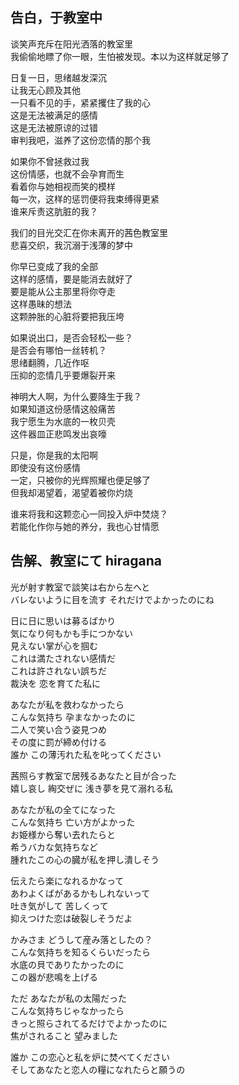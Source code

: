 ## 告白，于教室中

谈笑声充斥在阳光洒落的教室里 \
我偷偷地瞟了你一眼，生怕被发现。本以为这样就足够了

日复一日，思绪越发深沉 \
让我无心顾及其他 \
一只看不见的手，紧紧攫住了我的心 \
这是无法被满足的感情 \
这是无法被原谅的过错 \
审判我吧，滋养了这份恋情的那个我

如果你不曾拯救过我 \
这份情感，也就不会孕育而生 \
看着你与她相视而笑的模样 \
每一次，这样的惩罚便将我束缚得更紧 \
谁来斥责这肮脏的我？


我们的目光交汇在你未离开的茜色教室里 \
悲喜交织，我沉溺于浅薄的梦中

你早已变成了我的全部 \
这样的感情，要是能消去就好了 \
要是能从公主那里将你夺走 \
这样愚昧的想法 \
这颗肿胀的心脏将要把我压垮


如果说出口，是否会轻松一些？ \
是否会有哪怕一丝转机？ \
思绪翻腾，几近作呕 \
压抑的恋情几乎要爆裂开来

神明大人啊，为什么要降生于我？ \
如果知道这份感情这般痛苦 \
我宁愿生为水底的一枚贝壳 \
这件器皿正悲鸣发出哀嚎

只是，你是我的太阳啊 \
即使没有这份感情 \
一定，只被你的光辉照耀也便足够了 \
但我却渴望着，渴望着被你灼烧

谁来将我和这颗恋心一同投入炉中焚烧？ \
若能化作你与她的养分，我也心甘情愿

## 告解、教室にて hiragana

光が射す教室で談笑は右から左へと \
バレないように目を流す それだけでよかったのにね

日に日に思いは募るばかり \
気になり何もかも手につかない \
見えない掌が心を掴む \
これは満たされない感情だ \
これは許されない誤ちだ \
裁決を 恋を育てた私に

あなたが私を救わなかったら \
こんな気持ち 孕まなかったのに \
二人で笑い合う姿見つめ \
その度に罰が締め付ける \
誰か この薄汚れた私を叱ってください


茜照らす教室で居残るあなたと目が合った \
嬉し哀し 綯交ぜに 浅き夢を見て溺れる私

あなたが私の全てになった \
こんな気持ち 亡い方がよかった \
お姫様から奪い去れたらと \
希うバカな気持ちなど \
腫れたこの心の臓が私を押し潰しそう


伝えたら楽になれるかなって \
あわよくばがあるかもしれないって \
吐き気がして 苦しくって \
抑えつけた恋は破裂しそうだよ

かみさま どうして産み落としたの？ \
こんな気持ちを知るくらいだったら \
水底の貝でありたかったのに \
この器が悲鳴を上げる

ただ あなたが私の太陽だった \
こんな気持ちじゃなかったら \
きっと照らされてるだけでよかったのに \
焦がされること 望みました

誰か この恋心と私を炉に焚べてください \
そしてあなたと恋人の糧になれたらと願うの
